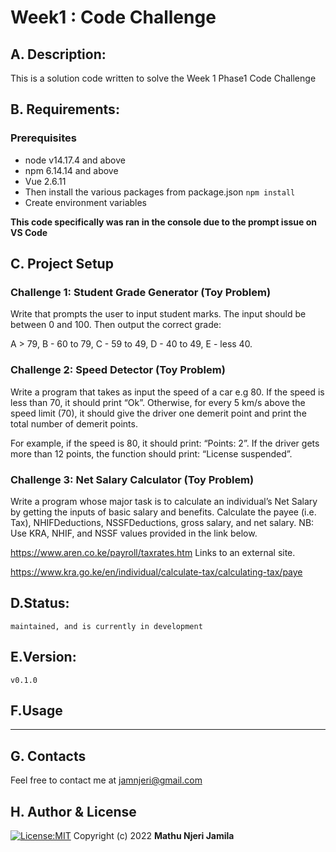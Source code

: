 # Week1 : Code Challenge
## A. Description:
This is a solution code written to solve the Week 1 Phase1 Code Challenge

## B. Requirements:
### Prerequisites
* node v14.17.4 and above
* npm 6.14.14 and above
* Vue 2.6.11
* Then install the various packages from package.json `npm install`
* Create environment variables

**This code specifically was ran in the console due to the prompt issue on VS Code**


## C. Project Setup



### Challenge 1: Student Grade Generator (Toy Problem)
Write that prompts the user to input student marks. The input should be between 0 and 100. Then output the correct grade: 

A > 79, B - 60 to 79, C -  59 to 49, D - 40 to 49, E - less 40.



 

### Challenge 2: Speed Detector (Toy Problem)
Write a program that takes as input the speed of a car e.g 80. If the speed is less than 70, it should print “Ok”. Otherwise, for every 5 km/s above the speed limit (70), it should give the driver one demerit point and print the total number of demerit points.

For example, if the speed is 80, it should print: “Points: 2”. If the driver gets more than 12 points, the function should print: “License suspended”.

 



### Challenge 3: Net Salary Calculator (Toy Problem)
Write a program whose major task is to calculate an individual’s Net Salary by getting the inputs of basic salary and benefits. Calculate the payee (i.e. Tax), NHIFDeductions, NSSFDeductions, gross salary, and net salary. 
NB: Use KRA, NHIF, and NSSF values provided in the link below.

https://www.aren.co.ke/payroll/taxrates.htm       Links to an external site.  

https://www.kra.go.ke/en/individual/calculate-tax/calculating-tax/paye

## D.Status:
    maintained, and is currently in development

## E.Version:
    v0.1.0

## F.Usage
-----

## G. Contacts
Feel free to contact me at jamnjeri@gmail.com


## H. Author & License
[![License:MIT](https://img.shields.io/badge/License-MIT-yellow.svg)](https://opensource.org/licenses/MIT)
Copyright (c) 2022 **Mathu Njeri Jamila**